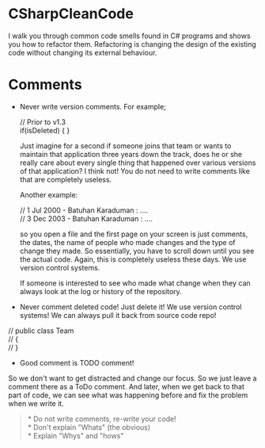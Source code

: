 # CSharpCleanCode
I walk you through common code smells found in C# programs and shows you how to refactor them. Refactoring is changing the design of the existing code without changing its external behaviour.

# Comments

* Never write version comments. For example;
  
  // Prior to v1.3 <br>
  if(isDeleted) 
  {
  }
  
  Just imagine for a second if someone joins that team or wants to maintain that application three years down the track, does he or she really care about every single thing that happened over various versions of that application?
  I think not! You do not need to write comments like that are completely useless.
  
  Another example:
  
  // 1 Jul 2000 - Batuhan Karaduman : .... <br>
  // 3 Dec 2003 - Batuhan Karaduman : .... <br>
  
   so you open a file and the first page on your screen is just comments, the dates, the name of people who made changes and the type of change they made. So essentially, you have to scroll down until you see the actual code. Again, this is completely useless these days. We use version control systems.
   
   If someone is interested to see who made what change when they can always look at the log or history of the repository.
   
* Never comment deleted code! Just delete it! We use version control systems! We can always pull it back from source code repo!

 // public class Team <br>
 // { <br>
 // }
 
 
 * Good comment is TODO comment!
 
 So we don't want to get distracted and change our focus. So we just leave a comment there as a ToDo comment. And later, when we get back to that part of code, we can see what was happening before and fix the problem when we write it.
 
 <blockquote>
  * Do not write comments, re-write your code! <br/>
  * Don't explain "Whats" (the obvious) <br/>
  * Explain "Whys" and "hows" <br/>
  </blockquote>
